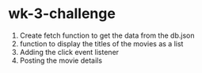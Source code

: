 # wk-3-challenge
1. Create fetch function to get the data from the db.json
2. function to display the titles of the movies as a list
3. Adding the click event listener
4. Posting the movie details
